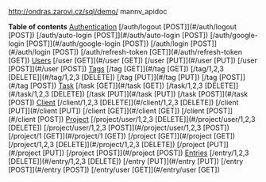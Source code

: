 http://ondras.zarovi.cz/sql/demo/
mannv_apidoc


**Table of contents**
[Authentication](#Authentication)
	[/auth/logout [POST]](#/auth/logout [POST])
	[/auth/auto-login [POST]](#/auth/auto-login [POST])
	[/auth/google-login [POST]](#/auth/google-login [POST])
	[/auth/login [POST]](#/auth/login [POST])
	[/auth/refresh-token [GET]](#/auth/refresh-token [GET])
[Users](#Users)
	[/user [GET]](#/user [GET])
	[/user [PUT]](#/user [PUT])
	[/user [POST]](#/user [POST])
[Tags](#Tags)
	[/tag [GET]](#/tag [GET])
	[/tag/1,2,3 [DELETE]](#/tag/1,2,3 [DELETE])
	[/tag [PUT]](#/tag [PUT])
	[/tag [POST]](#/tag [POST])
[Task](#Task)
	[/task [GET]](#/task [GET])
	[/task/1,2,3 [DELETE]](#/task/1,2,3 [DELETE])
	[/task [PUT]](#/task [PUT])
	[/task [POST]](#/task [POST])
[Client](#Client)
	[/client/1,2,3 [DELETE]](#/client/1,2,3 [DELETE])
	[/client [PUT]](#/client [PUT])
	[/client [GET]](#/client [GET])
	[/client [POST]](#/client [POST])
[Project](#Project)
	[/project/user/1,2,3 [DELETE]](#/project/user/1,2,3 [DELETE])
	[/project/user/1,2,3 [POST]](#/project/user/1,2,3 [POST])
	[/project/1 [GET]](#/project/1 [GET])
	[/project [GET]](#/project [GET])
	[/project/1,2,3 [DELETE]](#/project/1,2,3 [DELETE])
	[/project [PUT]](#/project [PUT])
	[/project [POST]](#/project [POST])
[Entries](#Entries)
	[/entry/1,2,3 [DELETE]](#/entry/1,2,3 [DELETE])
	[/entry [PUT]](#/entry [PUT])
	[/entry [POST]](#/entry [POST])
	[/entry/user [GET]](#/entry/user [GET])